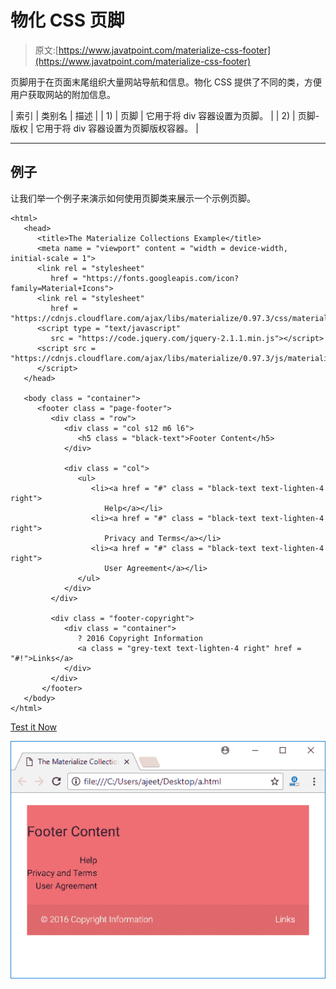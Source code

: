 # 物化 CSS 页脚

> 原文:[https://www.javatpoint.com/materialize-css-footer](https://www.javatpoint.com/materialize-css-footer)

页脚用于在页面末尾组织大量网站导航和信息。物化 CSS 提供了不同的类，方便用户获取网站的附加信息。

| 索引 | 类别名 | 描述 |
| 1) | 页脚 | 它用于将 div 容器设置为页脚。 |
| 2) | 页脚-版权 | 它用于将 div 容器设置为页脚版权容器。 |

* * *

## 例子

让我们举一个例子来演示如何使用页脚类来展示一个示例页脚。

```
<html>
   <head>
      <title>The Materialize Collections Example</title>
      <meta name = "viewport" content = "width = device-width, initial-scale = 1">      
      <link rel = "stylesheet"
         href = "https://fonts.googleapis.com/icon?family=Material+Icons">
      <link rel = "stylesheet"
         href = "https://cdnjs.cloudflare.com/ajax/libs/materialize/0.97.3/css/materialize.min.css">
      <script type = "text/javascript"
         src = "https://code.jquery.com/jquery-2.1.1.min.js"></script>           
      <script src = "https://cdnjs.cloudflare.com/ajax/libs/materialize/0.97.3/js/materialize.min.js">
      </script> 
   </head>

   <body class = "container">       
      <footer class = "page-footer">
         <div class = "row">
            <div class = "col s12 m6 l6">
               <h5 class = "black-text">Footer Content</h5>
            </div>

            <div class = "col">
               <ul>
                  <li><a href = "#" class = "black-text text-lighten-4 right">
                     Help</a></li>
                  <li><a href = "#" class = "black-text text-lighten-4 right">
                     Privacy and Terms</a></li>
                  <li><a href = "#" class = "black-text text-lighten-4 right">
                     User Agreement</a></li>
               </ul>
            </div>
         </div>

         <div class = "footer-copyright">
            <div class = "container">
               ? 2016 Copyright Information
               <a class = "grey-text text-lighten-4 right" href = "#!">Links</a>
            </div>
         </div>         
       </footer>
   </body>   
</html>

```

[Test it Now](https://www.javatpoint.com/oprweb/test.jsp?filename=materializecssfooter1)

![Materialize Footer 1](img/4e6c4deea12574ae0f408e4662ccba39.png)